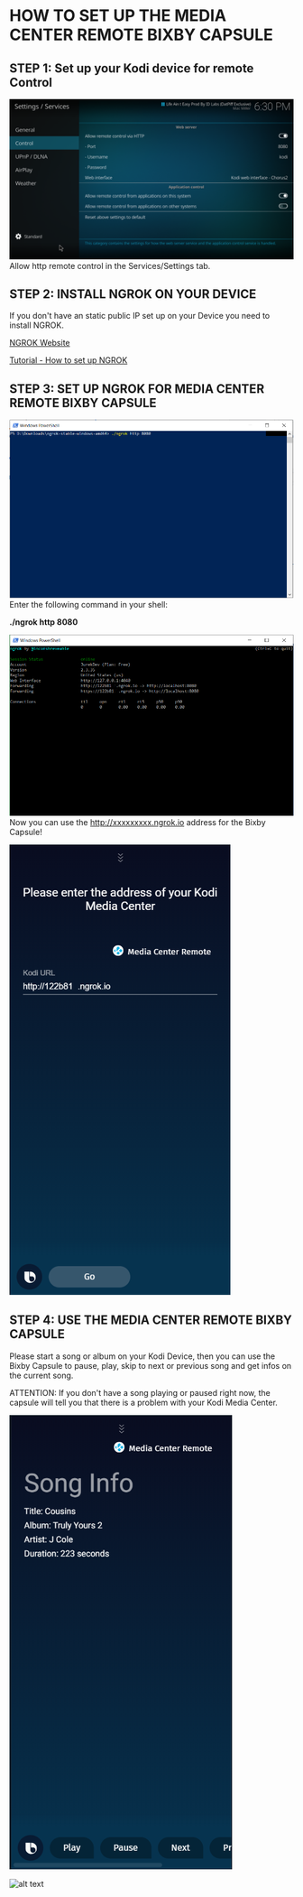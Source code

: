 # HOW TO SET UP THE MEDIA CENTER REMOTE BIXBY CAPSULE

## STEP 1: Set up your Kodi device for remote Control
![alt text](https://github.com/JurekDev/KodiMediaCenterBixby/blob/master/kodi_settings.PNG "Set up your Kodi device")
Allow http remote control in the Services/Settings tab.

## STEP 2: INSTALL NGROK ON YOUR DEVICE
If you don't have an static public IP set up on your Device you need to install NGROK.

[NGROK Website](https://ngrok.com/)

[Tutorial - How to set up NGROK](https://www.yeahhub.com/install-use-ngrok-complete-guide-2018/)

## STEP 3: SET UP NGROK FOR MEDIA CENTER REMOTE BIXBY CAPSULE
![alt text](https://github.com/JurekDev/KodiMediaCenterBixby/blob/master/shell1.PNG "Set up your NGROK")
Enter the following command in your shell: <p>
**./ngrok http 8080**

![alt text](https://github.com/JurekDev/KodiMediaCenterBixby/blob/master/ngrok1.PNG "Set up your NGROK")
Now you can use the http://xxxxxxxxx.ngrok.io address for the Bixby Capsule! <p>

![alt text](https://github.com/JurekDev/KodiMediaCenterBixby/blob/master/bixbytest1.PNG "Enter your address")

## STEP 4: USE THE MEDIA CENTER REMOTE BIXBY CAPSULE
Please start a song or album on your Kodi Device, then you can use the Bixby Capsule to pause, play, skip to next or previous song and get infos on the current song. <p>
ATTENTION: If you don't have a song playing or paused right now, the capsule will tell you that there is a problem with your Kodi Media Center. 

![alt text](https://github.com/JurekDev/KodiMediaCenterBixby/blob/master/bixbyworking.PNG "SUCCESS")

![alt text](https://media.giphy.com/media/a0h7sAqON67nO/giphy.gif "SUCCESS")


